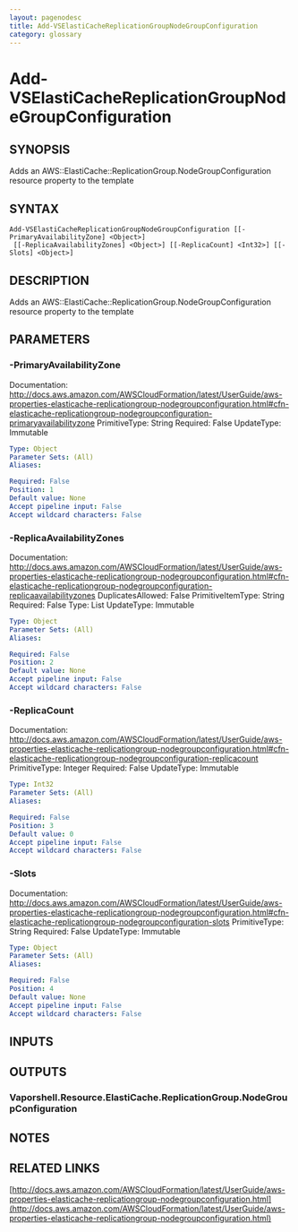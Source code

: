 ```yaml
---
layout: pagenodesc
title: Add-VSElastiCacheReplicationGroupNodeGroupConfiguration
category: glossary
---
```


# Add-VSElastiCacheReplicationGroupNodeGroupConfiguration

## SYNOPSIS
Adds an AWS::ElastiCache::ReplicationGroup.NodeGroupConfiguration resource property to the template

## SYNTAX

```
Add-VSElastiCacheReplicationGroupNodeGroupConfiguration [[-PrimaryAvailabilityZone] <Object>]
 [[-ReplicaAvailabilityZones] <Object>] [[-ReplicaCount] <Int32>] [[-Slots] <Object>]
```

## DESCRIPTION
Adds an AWS::ElastiCache::ReplicationGroup.NodeGroupConfiguration resource property to the template

## PARAMETERS

### -PrimaryAvailabilityZone
Documentation: http://docs.aws.amazon.com/AWSCloudFormation/latest/UserGuide/aws-properties-elasticache-replicationgroup-nodegroupconfiguration.html#cfn-elasticache-replicationgroup-nodegroupconfiguration-primaryavailabilityzone
PrimitiveType: String
Required: False
UpdateType: Immutable

```yaml
Type: Object
Parameter Sets: (All)
Aliases: 

Required: False
Position: 1
Default value: None
Accept pipeline input: False
Accept wildcard characters: False
```

### -ReplicaAvailabilityZones
Documentation: http://docs.aws.amazon.com/AWSCloudFormation/latest/UserGuide/aws-properties-elasticache-replicationgroup-nodegroupconfiguration.html#cfn-elasticache-replicationgroup-nodegroupconfiguration-replicaavailabilityzones
DuplicatesAllowed: False
PrimitiveItemType: String
Required: False
Type: List
UpdateType: Immutable

```yaml
Type: Object
Parameter Sets: (All)
Aliases: 

Required: False
Position: 2
Default value: None
Accept pipeline input: False
Accept wildcard characters: False
```

### -ReplicaCount
Documentation: http://docs.aws.amazon.com/AWSCloudFormation/latest/UserGuide/aws-properties-elasticache-replicationgroup-nodegroupconfiguration.html#cfn-elasticache-replicationgroup-nodegroupconfiguration-replicacount
PrimitiveType: Integer
Required: False
UpdateType: Immutable

```yaml
Type: Int32
Parameter Sets: (All)
Aliases: 

Required: False
Position: 3
Default value: 0
Accept pipeline input: False
Accept wildcard characters: False
```

### -Slots
Documentation: http://docs.aws.amazon.com/AWSCloudFormation/latest/UserGuide/aws-properties-elasticache-replicationgroup-nodegroupconfiguration.html#cfn-elasticache-replicationgroup-nodegroupconfiguration-slots
PrimitiveType: String
Required: False
UpdateType: Immutable

```yaml
Type: Object
Parameter Sets: (All)
Aliases: 

Required: False
Position: 4
Default value: None
Accept pipeline input: False
Accept wildcard characters: False
```

## INPUTS

## OUTPUTS

### Vaporshell.Resource.ElastiCache.ReplicationGroup.NodeGroupConfiguration

## NOTES

## RELATED LINKS

[http://docs.aws.amazon.com/AWSCloudFormation/latest/UserGuide/aws-properties-elasticache-replicationgroup-nodegroupconfiguration.html](http://docs.aws.amazon.com/AWSCloudFormation/latest/UserGuide/aws-properties-elasticache-replicationgroup-nodegroupconfiguration.html)


